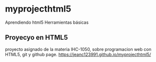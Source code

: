 # myprojecthtml5
Aprendiendo html5 Herramientas básicas

## Proyecyo en HTML5
proyecto asignado de la materia  IHC-1050, sobre programacion web con HTML5, git y github page.
https://jeanc123991.github.io/myprojecthtml5/
